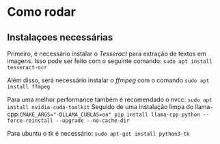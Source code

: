 # Como rodar
## Instalaçoes necessárias
Primeiro, é necessário instalar o *Tesseract* para extração de textos em imagens. 
Isso pode ser feito com o seguinte comando: `sudo apt install tesseract-ocr`

Além disso, será necessário instalar o *ffmpeg* com o comando `sudo apt install ffmpeg`

Para uma melhor performance também é recomendado o nvcc: `sudo apt install nvidia-cuda-toolkit`
Seguido de uma instalação limpa do llama-cpp:`CMAKE_ARGS="-DLLAMA_CUBLAS=on" pip install llama-cpp-python --force-reinstall --upgrade --no-cache-dir`

Para ubuntu o tk é necessário: `sudo apt-get install python3-tk`